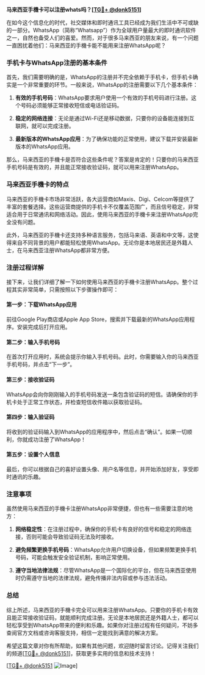 **马来西亚手機卡可以注册whats吗？[[TG💪+ @donk5151](https://t.me/s/donk5151)]**

在如今这个信息化的时代，社交媒体和即时通讯工具已经成为我们生活中不可或缺的一部分。WhatsApp（简称“Whatsapp”）作为全球用户量最大的即时通讯软件之一，自然也备受人们的喜爱。然而，对于很多马来西亚的朋友来说，有一个问题一直困扰着他们：马来西亚的手機卡能不能用来注册WhatsApp呢？

### 手机卡与WhatsApp注册的基本条件

首先，我们需要明确的是，WhatsApp的注册并不完全依赖于手机卡，但手机卡确实是一个非常重要的环节。一般来说，WhatsApp的注册需要以下几个基本条件：

1. **有效的手机号码**：WhatsApp要求用户使用一个有效的手机号码进行注册。这个号码必须能够正常接收短信或电话验证码。
   
2. **稳定的网络连接**：无论是通过Wi-Fi还是移动数据，只要你的设备能连接到互联网，就可以完成注册。

3. **最新版本的WhatsApp应用**：为了确保功能的正常使用，建议下载并安装最新版本的WhatsApp应用。

那么，马来西亚的手機卡是否符合这些条件呢？答案是肯定的！只要你的马来西亚手机号码是有效的，并且能正常接收验证码，就可以用来注册WhatsApp。

### 马来西亚手機卡的特点

马来西亚的手機卡市场非常活跃，各大运营商如Maxis、Digi、Celcom等提供了丰富的套餐选择。这些运营商提供的手机卡不仅覆盖范围广，而且信号稳定，非常适合用于日常通讯和网络活动。因此，使用马来西亚的手機卡来注册WhatsApp完全没有问题。

此外，马来西亚的手機卡还支持多种语言服务，包括马来语、英语和中文等，这使得来自不同背景的用户都能轻松使用WhatsApp。无论你是本地居民还是外籍人士，在马来西亚注册WhatsApp都非常方便。

### 注册过程详解

接下来，让我们详细了解一下如何使用马来西亚的手機卡注册WhatsApp。整个过程其实非常简单，只需按照以下步骤操作即可：

#### 第一步：下载WhatsApp应用
前往Google Play商店或Apple App Store，搜索并下载最新的WhatsApp应用程序。安装完成后打开应用。

#### 第二步：输入手机号码
在首次打开应用时，系统会提示你输入手机号码。此时，你需要输入你的马来西亚手机号码，并点击“下一步”。

#### 第三步：接收验证码
WhatsApp会向你刚刚输入的手机号码发送一条包含验证码的短信。请确保你的手机卡处于正常工作状态，并检查短信收件箱以获取验证码。

#### 第四步：输入验证码
将收到的验证码输入到WhatsApp的应用程序中，然后点击“确认”。如果一切顺利，你就成功注册了WhatsApp！

#### 第五步：设置个人信息
最后，你可以根据自己的喜好设置头像、用户名等信息，并开始添加好友，享受即时通讯的乐趣。

### 注意事项

虽然使用马来西亚的手機卡注册WhatsApp非常便捷，但也有一些需要注意的地方：

1. **网络稳定性**：在注册过程中，确保你的手机卡有良好的信号和稳定的网络连接，否则可能会导致验证码无法及时接收。

2. **避免频繁更换手机号码**：WhatsApp允许用户切换设备，但如果频繁更换手机号码，可能会触发安全验证机制，影响正常使用。

3. **遵守当地法律法规**：尽管WhatsApp是一个国际化的平台，但在马来西亚使用时仍需遵守当地的法律法规，避免传播非法内容或参与违法活动。

### 总结

综上所述，马来西亚的手機卡完全可以用来注册WhatsApp。只要你的手机卡有效且能正常接收验证码，就能顺利完成注册。无论是本地居民还是外籍人士，都可以轻松享受到WhatsApp带来的便利和乐趣。如果你对注册过程有任何疑问，不妨多查阅官方文档或咨询客服支持，相信一定能找到满意的解决方案。

希望这篇文章对你有所帮助，如果有其他问题，欢迎随时留言讨论。记得关注我们的频道[[TG💪+ @donk5151](https://t.me/s/donk5151)]，获取更多实用的信息和技术支持！

[[TG💪+ @donk5151](https://t.me/s/donk5151) ![Image](https://i.postimg.cc/rwNCRYN7/Snipaste-2025-04-30-17-27-05.png)]